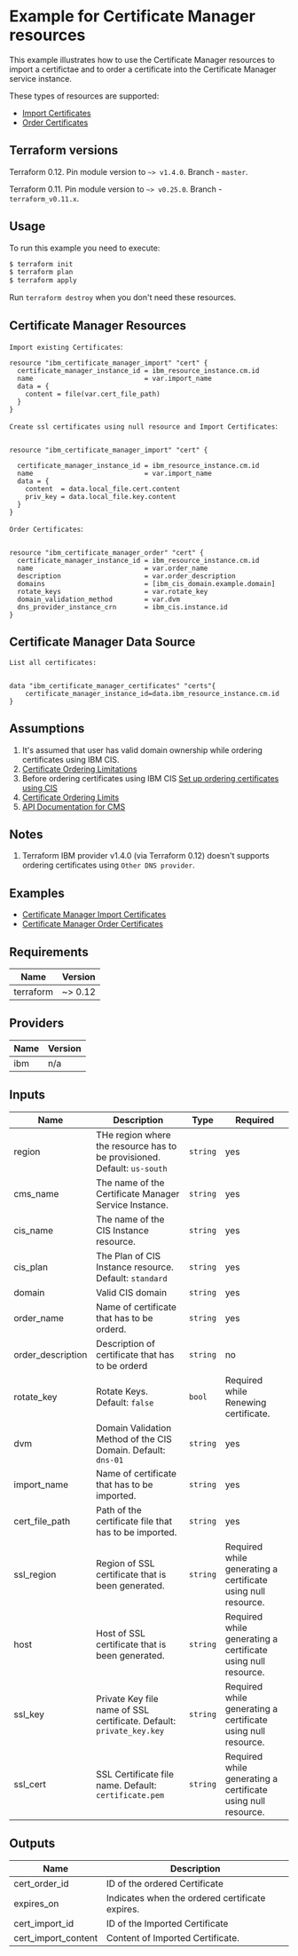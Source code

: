 # Example for Certificate Manager resources

This example illustrates how to use the Certificate Manager resources to import a certifictae and to order a certificate into the Certificate Manager service instance.

These types of resources are supported:

* [ Import Certificates ](https://cloud.ibm.com/docs/terraform?topic=terraform-cert-manager-resources#cert-manager)
* [ Order Certificates ](https://cloud.ibm.com/docs/terraform?topic=terraform-cert-manager-resources#certmanager-order)

## Terraform versions

Terraform 0.12. Pin module version to `~> v1.4.0`. Branch - `master`.

Terraform 0.11. Pin module version to `~> v0.25.0`. Branch - `terraform_v0.11.x`.

## Usage

To run this example you need to execute:

```bash
$ terraform init
$ terraform plan
$ terraform apply
```

Run `terraform destroy` when you don't need these resources.


## Certificate Manager Resources

`Import existing Certificates`:

```hcl
resource "ibm_certificate_manager_import" "cert" {
  certificate_manager_instance_id = ibm_resource_instance.cm.id
  name                            = var.import_name
  data = {
    content = file(var.cert_file_path)
  }
}
```

`Create ssl certificates using null resource and Import Certificates`:
```hcl

resource "ibm_certificate_manager_import" "cert" {

  certificate_manager_instance_id = ibm_resource_instance.cm.id
  name                            = var.import_name
  data = {
    content  = data.local_file.cert.content
    priv_key = data.local_file.key.content
  }
}

```
`Order Certificates`:
```hcl

resource "ibm_certificate_manager_order" "cert" {
  certificate_manager_instance_id = ibm_resource_instance.cm.id
  name                            = var.order_name
  description                     = var.order_description
  domains                         = [ibm_cis_domain.example.domain]
  rotate_keys                     = var.rotate_key
  domain_validation_method        = var.dvm
  dns_provider_instance_crn       = ibm_cis.instance.id
}

```
##  Certificate Manager Data Source
`List all certificates:`

```hcl

data "ibm_certificate_manager_certificates" "certs"{
    certificate_manager_instance_id=data.ibm_resource_instance.cm.id
}

```

## Assumptions

1. It's assumed that user has valid domain ownership while ordering certificates using IBM CIS.
2. [ Certificate Ordering Limitations ](https://cloud.ibm.com/docs/certificate-manager?topic=certificate-manager-ordering-certificates#certificate-ordering-limitations)
3. Before ordering certificates using IBM CIS [ Set up ordering certificates using CIS ](https://cloud.ibm.com/docs/certificate-manager?topic=certificate-manager-ordering-certificates#cis)
4. [ Certificate Ordering Limits ](https://cloud.ibm.com/docs/certificate-manager?topic=certificate-manager-limits#api-limits)
5. [ API Documentation for CMS ](https://cloud.ibm.com/apidocs/certificate-manager)

## Notes

1. Terraform IBM provider v1.4.0 (via Terraform 0.12) doesn't supports ordering certificates using `Other DNS provider`.

## Examples

* [ Certificate Manager Import Certificates ](https://github.com/IBM-Cloud/terraform-provider-ibm/tree/master/examples/ibm-certificate-manager/ibm-certificate-manager-import)
* [ Certificate Manager Order Certificates ](https://github.com/IBM-Cloud/terraform-provider-ibm/tree/master/examples/ibm-certificate-manager/ibm-certificate-manager-order)


<!-- BEGINNING OF PRE-COMMIT-TERRAFORM DOCS HOOK -->
## Requirements

| Name | Version |
|------|---------|
| terraform | ~> 0.12 |

## Providers

| Name | Version |
|------|---------|
| ibm | n/a |

## Inputs

| Name | Description | Type | Required |
|------|-------------|------|---------|
| region | THe region where the resource has to be provisioned. Default: `us-south`| `string` | yes |
| cms\_name | The name of the Certificate Manager Service Instance. | `string` | yes |
| cis\_name | The name of the CIS Instance resource. | `string` | yes |
| cis\_plan | The Plan of CIS Instance resource. Default: `standard` | `string` | yes |
| domain | Valid CIS domain | `string` | yes |
| order\_name | Name of certificate that has to be orderd.| `string` | yes |
| order\_description | Description of certificate that has to be orderd| `string` | no |
| rotate\_key | Rotate Keys. Default: `false` | `bool` | Required while Renewing certificate. |
| dvm | Domain Validation Method of the CIS Domain. Default: `dns-01` | `string` | yes |
| import\_name | Name of certificate that has to be imported. | `string` | yes |
| cert\_file\_path | Path of the certificate file that has to be imported. | `string` | yes |
| ssl\_region | Region of SSL certificate that is been generated. | `string` | Required while generating a certificate using null resource. |
| host | Host of SSL certificate that is been generated. | `string` | Required while generating a certificate using null resource. |
| ssl\_key | Private Key file name of SSL certificate. Default: `private_key.key` | `string` | Required while generating a certificate using null resource. |
| ssl\_cert | SSL Certificate file name. Default: `certificate.pem` | `string` | Required while generating a certificate using null resource. |

## Outputs

| Name | Description |
|------|-------------|
| cert_order_id | ID of the ordered Certificate |
| expires_on | Indicates when the ordered certificate expires. |
| cert_import_id | ID of the Imported Certificate |
| cert_import_content | Content of Imported Certificate. |

<!-- END OF PRE-COMMIT-TERRAFORM DOCS HOOK -->
